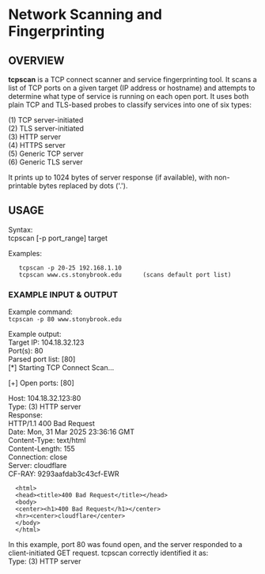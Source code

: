 # Network Scanning and Fingerprinting

## OVERVIEW

**tcpscan** is a TCP connect scanner and service fingerprinting tool. It scans a list of TCP ports on a given target (IP address or hostname) and attempts to determine what type of service is running on each open port. It uses both plain TCP and TLS-based probes to classify services into one of six types:  

  (1) TCP server-initiated  
  (2) TLS server-initiated  
  (3) HTTP server  
  (4) HTTPS server  
  (5) Generic TCP server  
  (6) Generic TLS server  

It prints up to 1024 bytes of server response (if available), with non-printable bytes replaced by dots ('.').  


## USAGE

Syntax:  
    tcpscan [-p port_range] target  

Examples:  
 ```tcpscan -p 80 www.example.com  
    tcpscan -p 20-25 192.168.1.10  
    tcpscan www.cs.stonybrook.edu      (scans default port list)
```  


### EXAMPLE INPUT & OUTPUT

Example command:  
`tcpscan -p 80 www.stonybrook.edu`  

Example output:  
Target IP: 104.18.32.123  
Port(s): 80  
Parsed port list: [80]  
[*] Starting TCP Connect Scan...  

[+] Open ports: [80]  

Host: 104.18.32.123:80  
Type: (3) HTTP server  
Response:  
  HTTP/1.1 400 Bad Request  
  Date: Mon, 31 Mar 2025 23:36:16 GMT  
  Content-Type: text/html  
  Content-Length: 155  
  Connection: close  
  Server: cloudflare  
  CF-RAY: 9293aafdab3c43cf-EWR  
  
```
  <html>
  <head><title>400 Bad Request</title></head>
  <body>
  <center><h1>400 Bad Request</h1></center>
  <hr><center>cloudflare</center>
  </body>
  </html>
```

In this example, port 80 was found open, and the server responded to a client-initiated GET request. tcpscan correctly identified it as:  
  Type: (3) HTTP server


